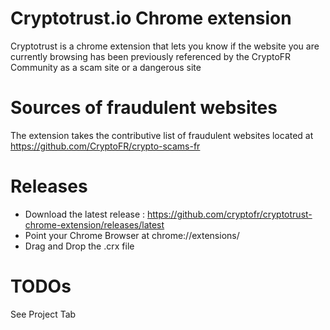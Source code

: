 # Cryptotrust.io Chrome extension
Cryptotrust is a chrome extension that lets you know if the website you are currently browsing has been previously referenced by the CryptoFR Community as a scam site or a dangerous site

# Sources of fraudulent websites

The extension takes the contributive list of fraudulent websites located at https://github.com/CryptoFR/crypto-scams-fr

# Releases

 * Download the latest release : https://github.com/cryptofr/cryptotrust-chrome-extension/releases/latest
 * Point your Chrome Browser at chrome://extensions/
 * Drag and Drop the .crx file

# TODOs
See Project Tab
